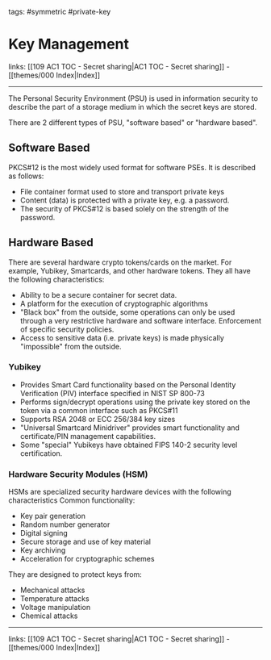 tags: #symmetric #private-key

# Key Management

links: [[109 AC1 TOC - Secret sharing|AC1 TOC - Secret sharing]] - [[themes/000 Index|Index]]

---

The Personal Security Environment (PSU) is used in information security to describe the part of a storage medium in which the secret keys are stored.

There are 2 different types of PSU, "software based" or "hardware based".

## Software Based

PKCS#12 is the most widely used format for software PSEs. It is described as follows:

- File container format used to store and transport private keys
- Content (data) is protected with a private key, e.g. a password.
- The security of PKCS#12 is based solely on the strength of the password.

## Hardware Based

There are several hardware crypto tokens/cards on the market. For example, Yubikey, Smartcards, and other hardware tokens. They all have the following characteristics:

- Ability to be a secure container for secret data.
- A platform for the execution of cryptographic algorithms
- "Black box" from the outside, some operations can only be used through a very restrictive hardware and software interface. Enforcement of specific security policies.
- Access to sensitive data (i.e. private keys) is made physically "impossible" from the outside.

### Yubikey

- Provides Smart Card functionality based on the Personal Identity Verification (PIV) interface specified in NIST SP 800-73
- Performs sign/decrypt operations using the private key stored on the token via a common interface such as PKCS#11
- Supports RSA 2048 or ECC 256/384 key sizes
- "Universal Smartcard Minidriver" provides smart functionality and certificate/PIN management capabilities.
- Some "special" Yubikeys have obtained FIPS 140-2 security level certification.

### Hardware Security Modules (HSM)

HSMs are specialized security hardware devices with the following characteristics
Common functionality:

- Key pair generation
- Random number generator
- Digital signing
- Secure storage and use of key material
- Key archiving
- Acceleration for cryptographic schemes

They are designed to protect keys from:

- Mechanical attacks
- Temperature attacks
- Voltage manipulation
- Chemical attacks

---
links: [[109 AC1 TOC - Secret sharing|AC1 TOC - Secret sharing]] - [[themes/000 Index|Index]]